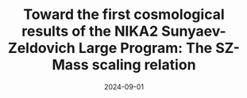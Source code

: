 ---
title: "Toward the first cosmological results of the NIKA2 Sunyaev-Zeldovich Large Program: The SZ-Mass scaling relation"
collection: "publications"
category: "co_procs"
permalink: /publications/2024arXiv240900977M
link: https://ui.adsabs.harvard.edu/abs/2024arXiv240900977M/abstract
date: 2024-09-01
venue: "arXiv e-prints"
citation: "Moyer-Anin, A., Adam, R., Ade, P., et al. (2024), arXiv e-prints, arXiv:2409.00977."
---